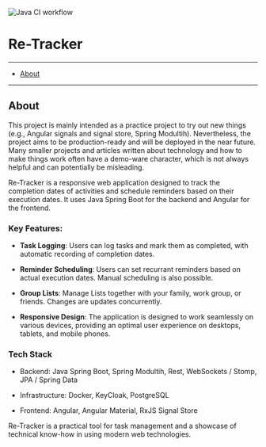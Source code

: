 ![Java CI workflow](https://github.com/lbakker77/retracker/actions/workflows/maven.yml/badge.svg)

# Re-Tracker 

---

- [About](#about)

---

## About
This project is mainly intended as a practice project to try out new things (e.g., Angular signals and signal store, Spring Modultih). Nevertheless, the project aims to be production-ready and will be deployed in the near future. Many smaller projects and articles written about technology and how to make things work often have a demo-ware character, which is not always helpful and can potentially be misleading.

Re-Tracker is a responsive web application designed to track the completion dates of activities and schedule reminders based on their execution dates. It uses Java Spring Boot for the backend and Angular for the frontend.

### Key Features: 

- **Task Logging**: Users can log tasks and mark them as completed, with automatic recording of completion dates.

- **Reminder Scheduling**: Users can set recurrant reminders based on actual execution dates. Manual scheduling is also possible.

- **Group Lists**: Manage Lists together with your family, work group, or friends. Changes are updates concurrently.

- **Responsive Design**: The application is designed to work seamlessly on various devices, providing an optimal user experience on desktops, tablets, and mobile phones.

### Tech Stack

- Backend: Java Spring Boot, Spring Modultih, Rest, WebSockets / Stomp, JPA / Spring Data

- Infrastructure: Docker, KeyCloak, PostgreSQL

- Frontend: Angular, Angular Material, RxJS Signal Store 

Re-Tracker is a practical tool for task management and a showcase of technical know-how in using modern web technologies.
